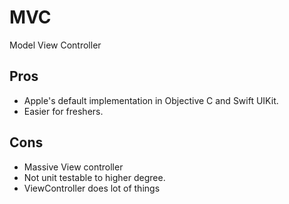 
# MVC

Model View Controller

## Pros
- Apple's default implementation in Objective C and Swift UIKit.
- Easier for freshers.

## Cons
- Massive View controller
- Not unit testable to higher degree.
- ViewController does lot of things

